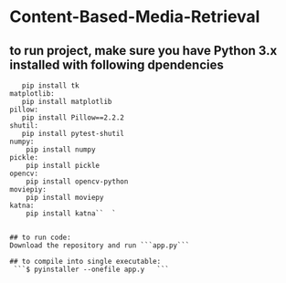 # Content-Based-Media-Retrieval  
## to run project, make sure you have Python 3.x installed with following dpendencies   
``` tkinter:    
   pip install tk   
matplotlib:       
   pip install matplotlib   
pillow:   
   pip install Pillow==2.2.2   
shutil:   
   pip install pytest-shutil   
numpy:   
    pip install numpy     
pickle:    
    pip install pickle       
opencv:       
    pip install opencv-python     
moviepiy:      
    pip install moviepy        
katna:       
    pip install katna``  `   


## to run code:
Download the repository and run ```app.py```   

## to compile into single executable:   
 ```$ pyinstaller --onefile app.y   ```
